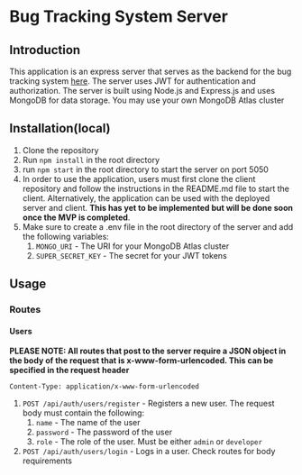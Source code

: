 # Bug Tracking System Server

## Introduction

This application is an express server that serves as the backend for the bug tracking system [here](https://github.com/sigltech/developerBugTracker_client). The server uses JWT for authentication and authorization. The server is built using Node.js and Express.js and uses MongoDB for data storage. You may use your own MongoDB Atlas cluster

## Installation(local)

1. Clone the repository
2. Run `npm install` in the root directory
3. run `npm start` in the root directory to start the server on port 5050
4. In order to use the application, users must first clone the client repository and follow the instructions in the README.md file to start the client. Alternatively, the application can be used with the deployed server and client. **This has yet to be implemented but will be done soon once the MVP is completed**.
5. Make sure to create a .env file in the root directory of the server and add the following variables:
   1. `MONGO_URI` - The URI for your MongoDB Atlas cluster
   2. `SUPER_SECRET_KEY` - The secret for your JWT tokens

## Usage

### Routes

#### Users

**PLEASE NOTE: All routes that post to the server require a JSON object in the body of the request that is x-www-form-urlencoded. This can be specified in the request header**

`Content-Type: application/x-www-form-urlencoded`



1. `POST /api/auth/users/register` - Registers a new user. The request body must contain the following:
   1. `name` - The name of the user
   2. `password` - The password of the user
   3. `role` - The role of the user. Must be either `admin` or `developer`
2. `POST /api/auth/users/login` - Logs in a user. Check routes for body requirements

